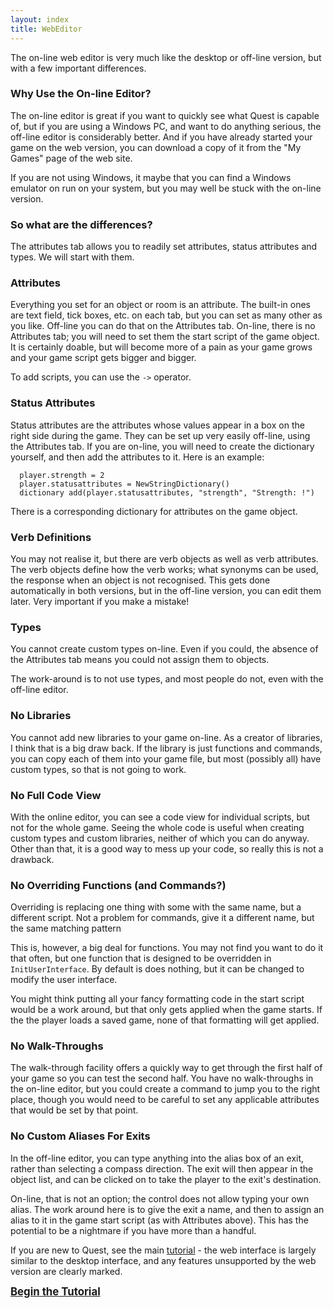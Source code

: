 ```yaml
---
layout: index
title: WebEditor
---
```


The on-line web editor is very much like the desktop or off-line version, but with a few important differences.


### Why Use the On-line Editor?

The on-line editor is great if you want to quickly see what Quest is capable of, but if you are using a Windows PC, and want to do anything serious, the off-line editor is considerably better. And if you have already started your game on the web version, you can download a copy of it from the "My Games" page of the web site.

If you are not using Windows, it maybe that you can find a Windows emulator on run on your system, but you may well be stuck with the on-line version.


### So what are the differences?

The attributes tab allows you to readily set attributes, status attributes and types. We will start with them.


### Attributes

Everything you set for an object or room is an attribute. The built-in ones are text field, tick boxes, etc. on each tab, but you can set as many other as you like. Off-line you can do that on the Attributes tab. On-line, there is no Attributes tab; you will need to set them the start script of the game object. It is certainly doable, but will become more of a pain as your game grows and your game script gets bigger and bigger.

To add scripts, you can use the `->` operator.


### Status Attributes

Status attributes are the attributes whose values appear in a box on the right side during the game. They can be set up very easily off-line, using the Attributes tab. If you are on-line, you will need to create the dictionary yourself, and then add the attributes to it. Here is an example:
```
  player.strength = 2
  player.statusattributes = NewStringDictionary()
  dictionary add(player.statusattributes, "strength", "Strength: !")
```
There is a corresponding dictionary for attributes on the game object.


### Verb Definitions

You may not realise it, but there are verb objects as well as verb attributes. The verb objects define how the verb works; what synonyms can be used, the response when an object is not recognised. This gets done automatically in both versions, but in the off-line version, you can edit them later. Very important if you make a mistake!


### Types

You cannot create custom types on-line. Even if you could, the absence of the Attributes tab means you could not assign them to objects.

The work-around is to not use types, and most people do not, even with the off-line editor.


### No Libraries

You cannot add new libraries to your game on-line. As a creator of libraries, I think that is a big draw back. If the library is just functions and commands, you can copy each of them into your game file, but most (possibly all) have custom types, so that is not going to work.


### No Full Code View

With the online editor, you can see a code view for individual scripts, but not for the whole game. Seeing the whole code is useful when creating custom types and custom libraries, neither of which you can do anyway. Other than that, it is a good way to mess up your code, so really this is not a drawback.


### No Overriding Functions (and Commands?)

Overriding is replacing one thing with some with the same name, but a different script. Not a problem for commands, give it a different name, but the same matching pattern

This is, however, a big deal for functions. You may not find you want to do it that often, but one function that is designed to be overridden in `InitUserInterface`. By default is does nothing, but it can be changed to modify the user interface.

You might think putting all your fancy formatting code in the start script would be a work around, but that only gets applied when the game starts. If the the player loads a saved game, none of that formatting will get applied.


### No Walk-Throughs

The walk-through facility offers a quickly way to get through the first half of your game so you can test the second half. You have no walk-throughs in the on-line editor, but you could create a command to jump you to the right place, though you would need to be careful to set any applicable attributes that would be set by that point.


### No Custom Aliases For Exits

In the off-line editor, you can type anything into the alias box of an exit, rather than selecting a compass direction. The exit will then appear in the object list, and can be clicked on to take the player to the exit's destination.

On-line, that is not an option; the control does not allow typing your own alias. The work around here is to give the exit a name, and then to assign an alias to it in the game start script (as with Attributes above). This has the potential to be a nightmare if you have more than a handful.



If you are new to Quest, see the main [tutorial](tutorial/) - the web interface is largely similar to the desktop interface, and any features unsupported by the web version are clearly marked.

<span style="font-size:120%">**[Begin the Tutorial](tutorial/)**</span>